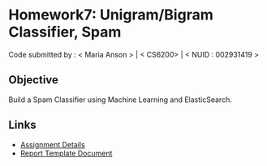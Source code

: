 # Homework7: Unigram/Bigram Classifier, Spam 

Code submitted by : < Maria Anson > | < CS6200> | < NUID : 002931419 >

## Objective
Build a Spam Classifier using Machine Learning and ElasticSearch.


## Links
- [Assignment Details](https://course.ccs.neu.edu/cs6200f20/assignments/7.html)
- [Report Template Document](https://docs.google.com/document/d/1eTQSQ4C2KuPpDzzpEpT14r6K15wfafkRt8vA267AcC8/edit?usp=sharing)